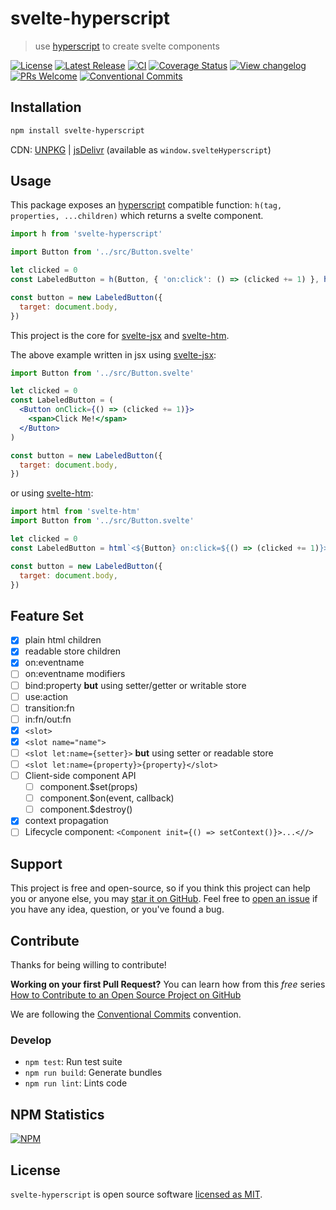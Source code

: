 # svelte-hyperscript

> use [hyperscript](https://github.com/hyperhype/hyperscript) to create svelte components

[![License](https://badgen.net/npm/license/svelte-hyperscript)](https://github.com/sastan/svelte-hyperscript/blob/main/LICENSE)
[![Latest Release](https://badgen.net/npm/v/svelte-hyperscript)](https://www.npmjs.com/package/svelte-hyperscript)
[![CI](https://github.com/sastan/svelte-hyperscript/workflows/CI/badge.svg)](https://github.com/sastan/svelte-hyperscript/actions?query=branch%3Amain+workflow%3ACI)
[![Coverage Status](https://badgen.net/coveralls/c/github/sastan/svelte-hyperscript/main)](https://coveralls.io/github/sastan/svelte-hyperscript?branch=main)
[![View changelog](https://badgen.net/badge/changelogs.xyz/Explore%20Changelog/green)](https://changelogs.xyz/svelte-hyperscript)
[![PRs Welcome](https://badgen.net/badge/PRs/welcome/purple)](http://makeapullrequest.com)
[![Conventional Commits](https://badgen.net/badge/Conventional%20Commits/1.0.0/cyan)](https://conventionalcommits.org)

## Installation

```sh
npm install svelte-hyperscript
```

CDN: [UNPKG](https://unpkg.com/svelte-hyperscript/) | [jsDelivr](https://cdn.jsdelivr.net/npm/svelte-hyperscript/) (available as `window.svelteHyperscript`)

## Usage

This package exposes an [hyperscript](https://github.com/hyperhype/hyperscript) compatible function: `h(tag, properties, ...children)` which returns a svelte component.

```js
import h from 'svelte-hyperscript'

import Button from '../src/Button.svelte'

let clicked = 0
const LabeledButton = h(Button, { 'on:click': () => (clicked += 1) }, h('span', null, 'Click Me!'))

const button = new LabeledButton({
  target: document.body,
})
```

This project is the core for [svelte-jsx](https://www.npmjs.com/package/svelte-jsx)
and [svelte-htm](https://www.npmjs.com/package/svelte-htm).

The above example written in jsx using [svelte-jsx](https://www.npmjs.com/package/svelte-jsx):

```jsx
import Button from '../src/Button.svelte'

let clicked = 0
const LabeledButton = (
  <Button onClick={() => (clicked += 1)}>
    <span>Click Me!</span>
  </Button>
)

const button = new LabeledButton({
  target: document.body,
})
```

or using [svelte-htm](https://www.npmjs.com/package/svelte-htm):

```js
import html from 'svelte-htm'
import Button from '../src/Button.svelte'

let clicked = 0
const LabeledButton = html`<${Button} on:click=${() => (clicked += 1)}><span>Click Me!</span><//>`

const button = new LabeledButton({
  target: document.body,
})
```

## Feature Set

- [x] plain html children
- [x] readable store children
- [x] on:eventname
- [ ] on:eventname modifiers
- [ ] bind:property **but** using setter/getter or writable store
- [ ] use:action
- [ ] transition:fn
- [ ] in:fn/out:fn
- [x] `<slot>`
- [x] `<slot name="name">`
- [ ] `<slot let:name={setter}>` **but** using setter or readable store
- [ ] `<slot let:name={property}>{property}</slot>`
- [ ] Client-side component API
  - [ ] component.\$set(props)
  - [ ] component.\$on(event, callback)
  - [ ] component.\$destroy()
- [x] context propagation
- [ ] Lifecycle component: `<Component init={() => setContext()}>...<//>`

## Support

This project is free and open-source, so if you think this project can help you or anyone else, you may [star it on GitHub](https://github.com/sastan/svelte-hyperscript). Feel free to [open an issue](https://github.com/sastan/svelte-hyperscript/issues) if you have any idea, question, or you've found a bug.

## Contribute

Thanks for being willing to contribute!

**Working on your first Pull Request?** You can learn how from this _free_ series [How to Contribute to an Open Source Project on GitHub](https://egghead.io/series/how-to-contribute-to-an-open-source-project-on-github)

We are following the [Conventional Commits](https://www.conventionalcommits.org) convention.

### Develop

- `npm test`: Run test suite
- `npm run build`: Generate bundles
- `npm run lint`: Lints code

## NPM Statistics

[![NPM](https://nodei.co/npm/svelte-hyperscript.png)](https://nodei.co/npm/svelte-hyperscript/)

## License

`svelte-hyperscript` is open source software [licensed as MIT](https://github.com/sastan/svelte-hyperscript/blob/main/LICENSE).
